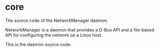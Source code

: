 core
====

The source code of the NetworkManager daemon.

NetworkManager is a daemon that provides a D-Bus API and a file-based
API for configuring the network on a Linux host.

This is the daemon source code.
